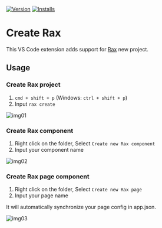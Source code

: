 [![Version](https://vsmarketplacebadge.apphb.com/version/Rax.vscode-create-rax.svg)](https://marketplace.visualstudio.com/items?itemName=Rax.vscode-create-rax)
[![Installs](https://vsmarketplacebadge.apphb.com/installs-short/Rax.vscode-create-rax.svg)](https://marketplace.visualstudio.com/items?itemName=Rax.vscode-create-rax)

# Create Rax

This VS Code extension adds support for [Rax](https://rax.js.org/) new project.

## Usage

### Create Rax project

1. `cmd + shift + p` (Windows: `ctrl + shift + p`)
2. Input `rax create`

![img01](https://img.alicdn.com/tfs/TB1TB9pqYj1gK0jSZFOXXc7GpXa-980-654.gif)

### Create Rax component

1. Right click on the folder, Select `Create new Rax component`
2. Input your component name

![img02](https://img.alicdn.com/tfs/TB1T67ezAL0gK0jSZFAXXcA9pXa-1792-1106.gif)

### Create Rax page component

1. Right click on the folder, Select `Create new Rax page`
2. Input your page name

It will automatically synchronize your page config in app.json.

![img03](https://img.alicdn.com/tfs/TB1B6grzq61gK0jSZFlXXXDKFXa-1796-1106.gif)








